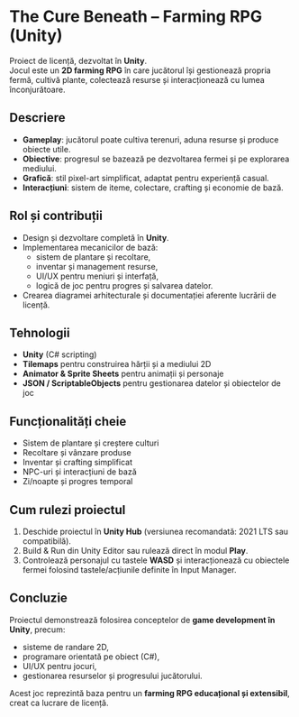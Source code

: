 # The Cure Beneath – Farming RPG (Unity)

Proiect de licență, dezvoltat în **Unity**.  
Jocul este un **2D farming RPG** în care jucătorul își gestionează propria fermă, cultivă plante, colectează resurse și interacționează cu lumea înconjurătoare.  

## Descriere
- **Gameplay**: jucătorul poate cultiva terenuri, aduna resurse și produce obiecte utile.  
- **Obiective**: progresul se bazează pe dezvoltarea fermei și pe explorarea mediului.  
- **Grafică**: stil pixel-art simplificat, adaptat pentru experiență casual.  
- **Interacțiuni**: sistem de iteme, colectare, crafting și economie de bază.  

## Rol și contribuții
- Design și dezvoltare completă în **Unity**.  
- Implementarea mecanicilor de bază:  
  - sistem de plantare și recoltare,  
  - inventar și management resurse,  
  - UI/UX pentru meniuri și interfață,  
  - logică de joc pentru progres și salvarea datelor.  
- Crearea diagramei arhitecturale și documentației aferente lucrării de licență.  

## Tehnologii
- **Unity** (C# scripting)  
- **Tilemaps** pentru construirea hărții și a mediului 2D  
- **Animator & Sprite Sheets** pentru animații și personaje  
- **JSON / ScriptableObjects** pentru gestionarea datelor și obiectelor de joc  

## Funcționalități cheie
- Sistem de plantare și creștere culturi  
- Recoltare și vânzare produse  
- Inventar și crafting simplificat  
- NPC-uri și interacțiuni de bază  
- Zi/noapte și progres temporal  

## Cum rulezi proiectul
1. Deschide proiectul în **Unity Hub** (versiunea recomandată: 2021 LTS sau compatibilă).  
2. Build & Run din Unity Editor sau rulează direct în modul **Play**.  
3. Controlează personajul cu tastele **WASD** și interacționează cu obiectele fermei folosind tastele/acțiunile definite în Input Manager.  

## Concluzie
Proiectul demonstrează folosirea conceptelor de **game development în Unity**, precum:  
- sisteme de randare 2D,  
- programare orientată pe obiect (C#),  
- UI/UX pentru jocuri,  
- gestionarea resurselor și progresului jucătorului.  

Acest joc reprezintă baza pentru un **farming RPG educațional și extensibil**, creat ca lucrare de licență.  
